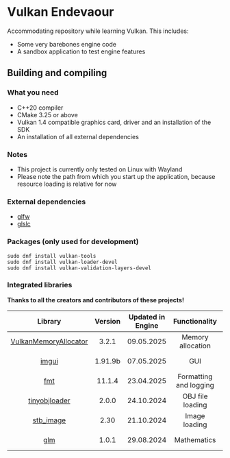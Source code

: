 # Vulkan Endevaour

Accommodating repository while learning Vulkan. This includes:

- Some very barebones engine code
- A sandbox application to test engine features

## Building and compiling

### What you need

- C++20 compiler
- CMake 3.25 or above
- Vulkan 1.4 compatible graphics card, driver and an installation of the SDK
- An installation of all external dependencies

### Notes

- This project is currently only tested on Linux with Wayland
- Please note the path from which you start up the application, because resource loading is relative for now

### External dependencies

- [glfw](https://github.com/glfw/glfw)
- [glslc](https://github.com/google/shaderc?tab=readme-ov-file#downloads)

### Packages (only used for development)

    sudo dnf install vulkan-tools
    sudo dnf install vulkan-loader-devel
    sudo dnf install vulkan-validation-layers-devel

### Integrated libraries

**Thanks to all the creators and contributors of these projects!**

| **Library**                                                                                | **Version** | **Updated in Engine** | **Functionality**           | **Type**       |
|:------------------------------------------------------------------------------------------:|:-----------:|:---------------------:|:---------------------------:|:--------------:|
| [VulkanMemoryAllocator](https://github.com/GPUOpen-LibrariesAndSDKs/VulkanMemoryAllocator) | 3.2.1       | 09.05.2025            | Memory allocation           | Source include |
| [imgui](https://github.com/ocornut/imgui)                                                  | 1.91.9b     | 07.05.2025            | GUI                         | Source include |
| [fmt](https://github.com/fmtlib/fmt)                                                       | 11.1.4      | 23.04.2025            | Formatting and logging      | Static library |
| [tinyobjloader](https://github.com/tinyobjloader/tinyobjloader)                            | 2.0.0       | 24.10.2024            | OBJ file loading            | Source include |
| [stb_image](https://github.com/nothings/stb/blob/master/stb_image.h)                       | 2.30        | 21.10.2024            | Image loading               | Source include |
| [glm](https://github.com/g-truc/glm)                                                       | 1.0.1       | 29.08.2024            | Mathematics                 | Source include |
